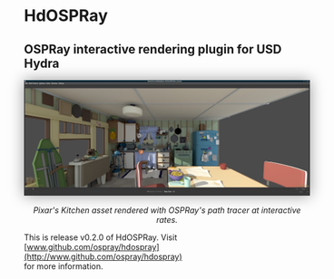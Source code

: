 HdOSPRay
=========================
## OSPRay interactive rendering plugin for USD Hydra 

<center>
<img src="images/hdospray_kitchen_pt.jpg" style="padding: 0px 0px 0px 0px; box-shadow: 0px 0px 24px rgba(0,0,0,0.4);">
<p><em>Pixar's Kitchen asset rendered with OSPRay's path tracer at interactive rates.</em></p></center>

This is release v0.2.0 of HdOSPRay. 
Visit [www.github.com/ospray/hdospray](http://www.github.com/ospray/hdospray)  
for more information.

